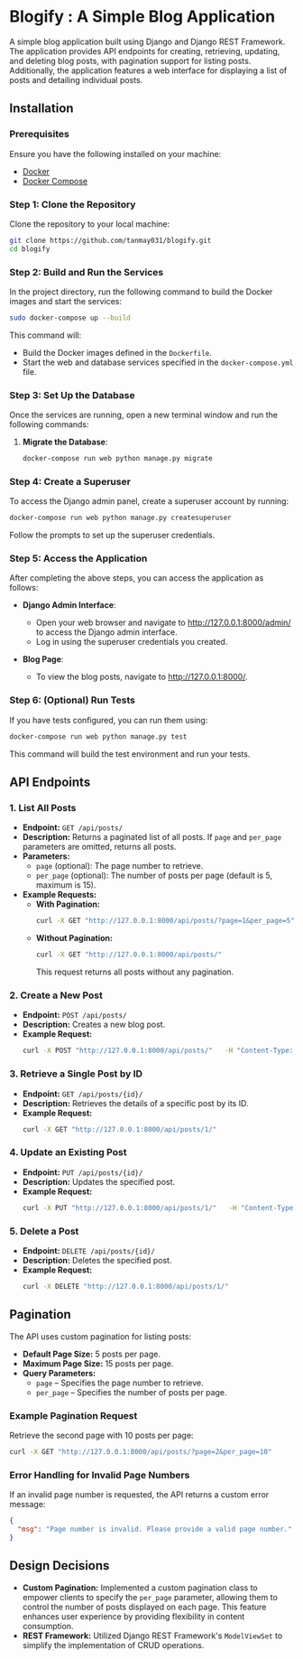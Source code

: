
# Blogify : A Simple Blog Application

A simple blog application built using Django and Django REST Framework. The application provides API endpoints for creating, retrieving, updating, and deleting blog posts, with pagination support for listing posts.
Additionally, the application features a web interface for displaying a list of posts and detailing individual posts.

## Installation
### Prerequisites

Ensure you have the following installed on your machine:
- [Docker](https://www.docker.com/get-started)
- [Docker Compose](https://docs.docker.com/compose/)

### Step 1: Clone the Repository

Clone the repository to your local machine:

```bash
git clone https://github.com/tanmay031/blogify.git
cd blogify
```

### Step 2: Build and Run the Services

In the project directory, run the following command to build the Docker images and start the services:

```bash
sudo docker-compose up --build
```

This command will:
- Build the Docker images defined in the `Dockerfile`.
- Start the web and database services specified in the `docker-compose.yml` file.

### Step 3: Set Up the Database

Once the services are running, open a new terminal window and run the following commands:

1. **Migrate the Database**:
   ```bash
   docker-compose run web python manage.py migrate
   ```

### Step 4: Create a Superuser

To access the Django admin panel, create a superuser account by running:

```bash
docker-compose run web python manage.py createsuperuser
```

Follow the prompts to set up the superuser credentials.

### Step 5: Access the Application


After completing the above steps, you can access the application as follows:

- **Django Admin Interface**: 
  - Open your web browser and navigate to <a href="http://127.0.0.1:8000/admin/" target="_blank">http://127.0.0.1:8000/admin/</a> to access the Django admin interface.
  - Log in using the superuser credentials you created.

- **Blog Page**: 
  - To view the blog posts, navigate to <a href="http://127.0.0.1:8000/" target="_blank">http://127.0.0.1:8000/</a>.


### Step 6: (Optional) Run Tests

If you have tests configured, you can run them using:

```bash
docker-compose run web python manage.py test
```

This command will build the test environment and run your tests.

## API Endpoints

### 1. List All Posts
- **Endpoint:** `GET /api/posts/`
- **Description:** Returns a paginated list of all posts. If `page` and `per_page` parameters are omitted, returns all posts.
- **Parameters:**
  - `page` (optional): The page number to retrieve.
  - `per_page` (optional): The number of posts per page (default is 5, maximum is 15).
- **Example Requests:**
  - **With Pagination:**
    ```bash
    curl -X GET "http://127.0.0.1:8000/api/posts/?page=1&per_page=5"
    ```
  - **Without Pagination:**
    ```bash
    curl -X GET "http://127.0.0.1:8000/api/posts/"
    ```
    This request returns all posts without any pagination.


### 2. Create a New Post
- **Endpoint:** `POST /api/posts/`
- **Description:** Creates a new blog post.
- **Example Request:**
  ```bash
  curl -X POST "http://127.0.0.1:8000/api/posts/"   -H "Content-Type: application/json"   -d '{"title": "Sample Post", "content": "This is a sample blog post."}'
  ```

### 3. Retrieve a Single Post by ID
- **Endpoint:** `GET /api/posts/{id}/`
- **Description:** Retrieves the details of a specific post by its ID.
- **Example Request:**
  ```bash
  curl -X GET "http://127.0.0.1:8000/api/posts/1/"
  ```

### 4. Update an Existing Post
- **Endpoint:** `PUT /api/posts/{id}/`
- **Description:** Updates the specified post.
- **Example Request:**
  ```bash
  curl -X PUT "http://127.0.0.1:8000/api/posts/1/"   -H "Content-Type: application/json"   -d '{"title": "Updated Post", "content": "Updated content for the blog post."}'
  ```

### 5. Delete a Post
- **Endpoint:** `DELETE /api/posts/{id}/`
- **Description:** Deletes the specified post.
- **Example Request:**
  ```bash
  curl -X DELETE "http://127.0.0.1:8000/api/posts/1/"
  ```

## Pagination
The API uses custom pagination for listing posts:
- **Default Page Size:** 5 posts per page.
- **Maximum Page Size:** 15 posts per page.
- **Query Parameters:** 
  - `page` – Specifies the page number to retrieve.
  - `per_page` – Specifies the number of posts per page.

### Example Pagination Request
Retrieve the second page with 10 posts per page:
```bash
curl -X GET "http://127.0.0.1:8000/api/posts/?page=2&per_page=10"
```

### Error Handling for Invalid Page Numbers
If an invalid page number is requested, the API returns a custom error message:
```json
{
  "msg": "Page number is invalid. Please provide a valid page number."
}
```

## Design Decisions
- **Custom Pagination:** Implemented a custom pagination class to empower clients to specify the `per_page` parameter, allowing them to control the number of posts displayed on each page. This feature enhances user experience by providing flexibility in content consumption.
- **REST Framework:** Utilized Django REST Framework's `ModelViewSet` to simplify the implementation of CRUD operations.

